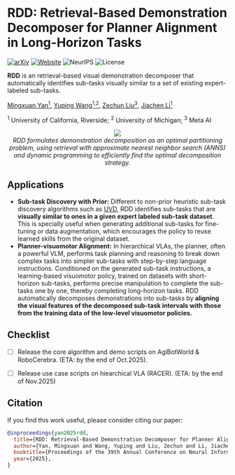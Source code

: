 # **RDD**: **R**etrieval-Based **D**emonstration **D**ecomposer for Planner Alignment in Long-Horizon Tasks

[![arXiv](https://img.shields.io/badge/arXiv-2510.14968-red)](https://arxiv.org/pdf/2510.14968)
[![Website](https://img.shields.io/badge/Website-RDD-blue)](https://rdd-neurips.github.io/)
![NeurIPS](https://img.shields.io/badge/NeurIPS-2025-purple)
![License](https://img.shields.io/badge/license-MIT-blue.svg)



**RDD** is an retrieval-based visual demonstration decomposer that automatically identifies sub-tasks visually similar to a set of existing expert-labeled sub-tasks.

[Mingxuan Yan<sup>1</sup>](https://waterhyacinthinnanhu.github.io/),
[Yuping Wang<sup>1,2</sup>](https://www.linkedin.com/in/yuping-wang-5a7178185/),
[Zechun Liu<sup>3</sup>](https://zechunliu.com/),
[Jiachen Li<sup>1</sup>](https://jiachenli94.github.io/)

<sup>1</sup> University of California, Riverside; <sup>2</sup> University of Michigan; <sup>3</sup> Meta AI

<p align="center">
  <img src="https://rdd-neurips.github.io/static/images/method.png" style="max-width: 75%; height: auto;">
  <br>
<span style="display: inline-block; text-align: center; width: 100%;">
  <em>RDD formulates demonstration decomposition as an optimal partitioning problem, using retrieval with approximate nearest neighbor search (ANNS) and dynamic programming to efficiently find the optimal decomposition strategy.</em>
  </span>
</p>


## Applications

- **Sub-task Discovery with Prior:** Different to non-prior heuristic sub-task discovery algorithms such as [UVD](https://arxiv.org/abs/2310.08581), RDD identifies sub-tasks that are **visually similar to ones in a given expert labeled sub-task dataset**. This is specially useful when generating additional sub-tasks for fine-tuning or data augmentation, which encourages the policy to reuse learned skills from the original dataset.
- **Planner-visuomotor Alignment:** In hierarchical VLAs, the planner, often a powerful VLM, performs task planning and reasoning to break down complex tasks into simpler sub-tasks with step-by-step language instructions. Conditioned on the generated sub-task instructions, a learning-based visuomotor policy, trained on datasets with short-horizon sub-tasks, performs precise manipulation to complete the sub-tasks one by one, thereby completing long-horizon tasks. RDD automatically decomposes demonstrations into sub-tasks by **aligning the visual features of the decomposed sub-task intervals with those from the training data of the low-level visuomotor policies.**


## Checklist

* [ ] Release the core algorithm and demo scripts on AgiBotWorld & RoboCerebra. (ETA: by the end of Oct.2025).
* [ ] Release use case scripts on hiearchical VLA (RACER). (ETA: by the end of Nov.2025)


## Citation

If you find this work useful, please consider citing our paper:

```bibtex
@inproceedings{yan2025rdd,
  title={RDD: Retrieval-Based Demonstration Decomposer for Planner Alignment in Long-Horizon Tasks},
  author={Yan, Mingxuan and Wang, Yuping and Liu, Zechun and Li, Jiachen},
  booktitle={Proceedings of the 39th Annual Conference on Neural Information Processing Systems (NeurIPS)},
  year={2025},
}
```

